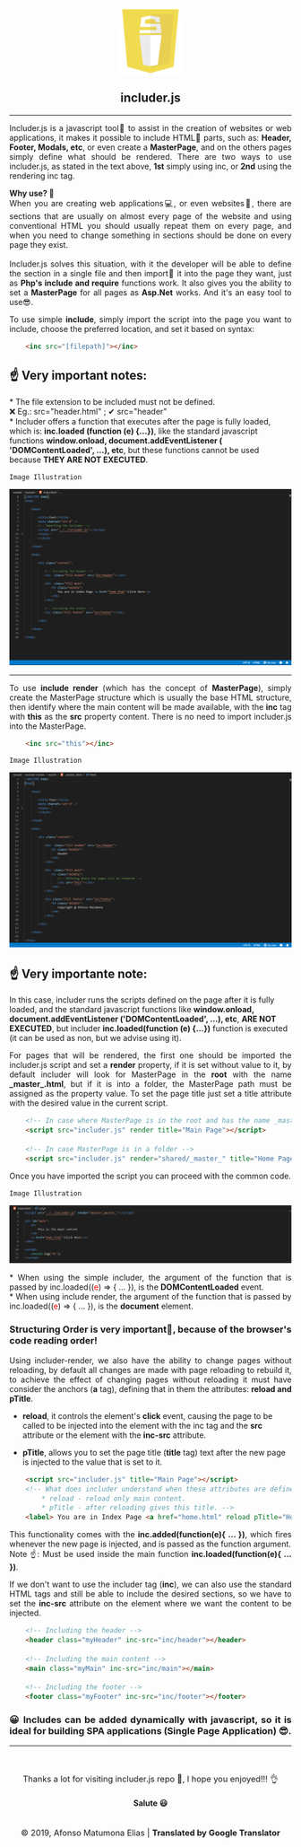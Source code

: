<p align="center" style="height:120px">
    <img height="120px" src="assets/ico/main_ico.png" />
<p>

<h2 align="center"> includer.js </h2>

<hr>


<p style="text-align: justify">
    Includer.js is a javascript tool🔨 to assist in the creation of websites or web applications, it makes it possible to include HTML📃 parts, such as: <b>Header, Footer, Modals, etc</b>, or even create a <b>MasterPage</b>, and on the others pages simply define what should be rendered. There are two ways to use includer.js, as stated in the text above, <b>1st</b> simply using inc, or <b>2nd</b> using the rendering inc tag.

</p>

<p style="text-align: justify">
    <b>Why use? 🤔</b><br/>
    When you are creating web applications💻, or even websites📰, there are sections that are usually on almost every page of the website and using conventional HTML you should usually repeat them on every page, and when you need to change something in sections should be done on every page they exist.<br><br>
    Includer.js solves this situation, with it the developer will be able to define the section in a single file and then import📌 it into the page they want, just as <b>Php's include and require</b> functions work. It also gives you the ability to set a <b>MasterPage</b> for all pages as <b>Asp.Net</b> works. And it's an easy tool to use😎.
</p>

<p style="text-align: justify">
    To use simple <b>include</b>, simply import the script into the page you want to include, choose the preferred location, and set it based on syntax:
</p>

``` HTML
    <inc src="[filepath]"></inc>
```
<p style="text-align: justify">
    <h2>☝ Very important notes:</h2>
    * The file extension to be included must not be defined. <br/>❌ Eg.: src="header.html" ; ✔ src="header"<br/> 
    * Includer offers a function that executes after the page is fully loaded, which is: <b>inc.loaded (function (e) {...})</b>, like the standard javascript functions <b>window.onload, document.addEventListener ( 'DOMContentLoaded', ...), etc</b>, but these functions cannot be used because <b>THEY ARE NOT EXECUTED</b>.
</p>

    Image Illustration
![Png](assets/ico/eg1.png)

<hr />

<p style="text-align: justify">
    To use <b>include render</b> (which has the concept of <b>MasterPage</b>), simply create the MasterPage structure which is usually the base HTML structure, then identify where the main content will be made available, with the <b>inc</b> tag with <b>this</b> as the <b>src</b> property content. There is no need to import includer.js into the MasterPage.
</p>

``` HTML
    <inc src="this"></inc>
```

    Image Illustration
![Png](assets/ico/eg2.png)

<p style="text-align: justify">
    <h2>☝ Very importante note:</h2>
    In this case, includer runs the scripts defined on the page after it is fully loaded, and the standard javascript functions like <b>window.onload, document.addEventListener ('DOMContentLoaded', ...), etc</b>, <b>ARE NOT EXECUTED</b>, but includer <b>inc.loaded(function (e) {...})</b> function is executed (it can be used as non, but we advise using it).
</p>

<p style="text-align: justify">
    For pages that will be rendered, the first one should be imported the includer.js script and set a <b>render</b> property, if it is set without value to it, by default includer will look for MasterPage in the <b>root</b> with the name <b>_master_.html</b>, but if it is into a folder, the MasterPage path must be assigned as the property value. To set the page title just set a title attribute with the desired value in the current script.
</p>

``` HTML
    <!-- In case where MasterPage is in the root and has the name _master_.html -->
    <script src="includer.js" render title="Main Page"></script>

    <!-- In case MasterPage is in a folder -->
    <script src="includer.js" render="shared/_master_" title="Home Page"></script>
```

<p style="text-align: justify">
    Once you have imported the script you can proceed with the common code.
</p>

    Image Illustration
![Png](assets/ico/eg3.png)

<p style="text-align: justify">
    * When using the simple includer, the argument of the function that is passed by inc.loaded((<span style="color:red">e</span>) => { ... }), is the <b>DOMContentLoaded</b> event.<br>
    * When using include render, the argument of the function that is passed by inc.loaded((<span style="color:red">e</span>) => { ... }), is the <b>document</b> element.
</p>

<h3 style="text-align: justify">
    Structuring Order is very important🤞, because of the browser's code reading order!
</h3>

<p style="text-align: justify">
    Using includer-render, we also have the ability to change pages without reloading, by default all changes are made with page reloading to rebuild it, to achieve the effect of changing pages without reloading it must have consider the anchors (<b>a</b> tag), defining that in them the attributes: <b>reload and pTitle</b>.
    <ul>
        <li><b>reload</b>, it controls the element's <b>click</b> event, causing the page to be called to be injected into the element with the inc tag and the <b>src</b> attribute or the element with the <b>inc-src</b> attribute.</li>
    </ul> 
    <ul>
        <li><b>pTitle</b>, allows you to set the page title (<b>title</b> tag) text after the new page is injected to the value that is set to it.</li>
    </ul> 
</p>

``` HTML
    <script src="includer.js" title="Main Page"></script>
    <!-- What does includer understand when these attributes are defined:
        * reload - reload only main content.
        * pTitle - after reloading gives this title. -->
    <label> You are in Index Page <a href="home.html" reload pTitle="Home Page">Click Here</a></label>
```

<p style="text-align: justify">
    This functionality comes with the <b>inc.added(function(e){ ... })</b>, which fires whenever the new page is injected, and is passed as the function argument.<br>
    Note ☝: Must be used inside the main function <b>inc.loaded(function(e){ ... })</b>.
</p>

<p style="text-align: justify">
    If we don't want to use the includer tag (<b>inc</b>), we can also use the standard HTML tags and still be able to include the desired sections, so we have to set the <b>inc-src</b> attribute on the element where we want the content to be injected.
</p>

``` HTML
    <!-- Including the header -->
    <header class="myHeader" inc-src="inc/header"></header>
    
    <!-- Including the main content -->
    <main class="myMain" inc-src="inc/main"></main>

    <!-- Including the footer -->
    <footer class="myFooter" inc-src="inc/footer"></footer>
```

<h3 style="text-align: justify">
    😀 Includes can be added dynamically with javascript, so it is ideal for building SPA applications (Single Page Application) 😎.
</h3>

<hr>
<br>
<br>

<p align="center" style="font-size:11pt; margin:0;"> 
    Thanks a lot for visiting includer.js repo 🙂, I hope you enjoyed!!! 👌<br/>
    <h4 align="center">Salute 😃</h4> 
</p>
<br/>

<p align="center" style="font-size:11pt; margin:0;"> 
    © 2019, Afonso Matumona Elias | <b>Translated by Google Translator</b>
</p>
